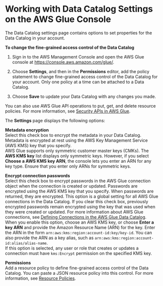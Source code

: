 # Working with Data Catalog Settings on the AWS Glue Console<a name="console-data-catalog-settings"></a>

The Data Catalog settings page contains options to set properties for the Data Catalog in your account\. 

**To change the fine\-grained access control of the Data Catalog**

1. Sign in to the AWS Management Console and open the AWS Glue console at [https://console\.aws\.amazon\.com/glue/](https://console.aws.amazon.com/glue/)\.

1.  Choose **Settings**, and then in the **Permissions** editor, add the policy statement to change fine\-grained access control of the Data Catalog for your account\. Only one policy at a time can be attached to a Data Catalog\.

1. Choose **Save** to update your Data Catalog with any changes you made\.

You can also use AWS Glue API operations to put, get, and delete resource policies\. For more information, see [Security APIs in AWS Glue](aws-glue-api-jobs-security.md)\.

The **Settings** page displays the following options:

**Metadata encryption**  
Select this check box to encrypt the metadata in your Data Catalog\. Metadata is encrypted at rest using the AWS Key Management Service \(AWS KMS\) key that you specify\.  
AWS Glue supports only symmetric customer master keys \(CMKs\)\. The **AWS KMS key** list displays only symmetric keys\. However, if you select **Choose a AWS KMS key ARN**, the console lets you enter an ARN for any key type\. Ensure that you enter only ARNs for symmetric keys\.

**Encrypt connection passwords**  
Select this check box to encrypt passwords in the AWS Glue connection object when the connection is created or updated\. Passwords are encrypted using the AWS KMS key that you specify\. When passwords are returned, they are encrypted\. This option is a global setting for all AWS Glue connections in the Data Catalog\. If you clear this check box, previously encrypted passwords remain encrypted using the key that was used when they were created or updated\. For more information about AWS Glue connections, see [Defining Connections in the AWS Glue Data Catalog](populate-add-connection.md)\.   
When you enable this option, choose an AWS KMS key, or choose **Enter a key ARN** and provide the Amazon Resource Name \(ARN\) for the key\. Enter the ARN in the form `arn:aws:kms:region:account-id:key/key-id`\. You can also provide the ARN as a key alias, such as `arn:aws:kms:region:account-id:alias/alias-name`\.   
If this option is selected, any user or role that creates or updates a connection must have `kms:Encrypt` permission on the specified KMS key\.

**Permissions**  
Add a resource policy to define fine\-grained access control of the Data Catalog\. You can paste a JSON resource policy into this control\. For more information, see [Resource Policies](glue-resource-policies.md)\.